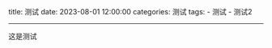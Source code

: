   title: 测试
  date: 2023-08-01 12:00:00
  categories: 测试
  tags:
    - 测试
    - 测试2 
  
  ---
  这是测试
  